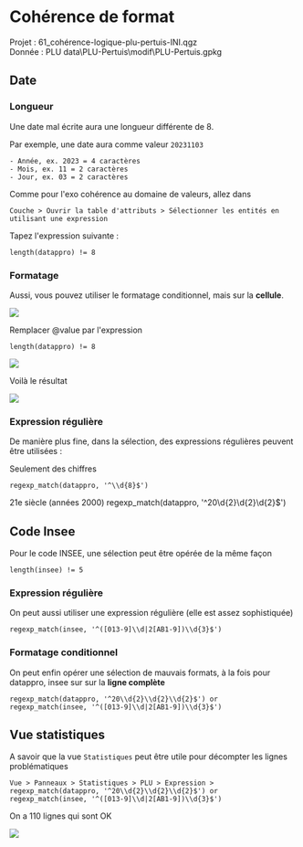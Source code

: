 # Cohérence de format
Projet : 61_cohérence-logique-plu-pertuis-INI.qgz  
Donnée : PLU data\PLU-Pertuis\modif\PLU-Pertuis.gpkg

## Date
### Longueur
Une date mal écrite aura une longueur différente de 8.

Par exemple, une date aura comme valeur `20231103`
	
	- Année, ex. 2023 = 4 caractères
	- Mois, ex. 11 = 2 caractères
	- Jour, ex. 03 = 2 caractères

Comme pour l'exo cohérence au domaine de valeurs, allez dans 

	Couche > Ouvrir la table d'attributs > Sélectionner les entités en utilisant une expression

Tapez l'expression suivante :

	length(datappro) != 8

### Formatage
Aussi, vous pouvez utiliser le formatage conditionnel, mais sur la **cellule**.

![](images/14.png)

Remplacer @value par l'expression

	length(datappro) != 8

![](images/15.png)

Voilà le résultat

![](images/16.png)

### Expression régulière
De manière plus fine, dans la sélection, des expressions régulières peuvent être utilisées :

Seulement des chiffres

	regexp_match(datappro, '^\\d{8}$')

21e siècle (années 2000)
	regexp_match(datappro, '^20\\d{2}\\d{2}\\d{2}$')

## Code Insee
Pour le code INSEE, une sélection peut être opérée de la même façon

	length(insee) != 5

### Expression régulière
On peut aussi utiliser une expression régulière (elle est assez sophistiquée)

	regexp_match(insee, '^([013-9]\\d|2[AB1-9])\\d{3}$')

### Formatage conditionnel 
On peut enfin opérer une sélection de mauvais formats, à la fois pour datappro, insee sur sur la **ligne complète**

	regexp_match(datappro, '^20\\d{2}\\d{2}\\d{2}$') or regexp_match(insee, '^([013-9]\\d|2[AB1-9])\\d{3}$')

## Vue statistiques
A savoir que la vue `Statistiques` peut être utile pour décompter les lignes problématiques

	Vue > Panneaux > Statistiques > PLU > Expression > regexp_match(datappro, '^20\\d{2}\\d{2}\\d{2}$') or regexp_match(insee, '^([013-9]\\d|2[AB1-9])\\d{3}$')

On a 110 lignes qui sont OK

![](images/17.png)


